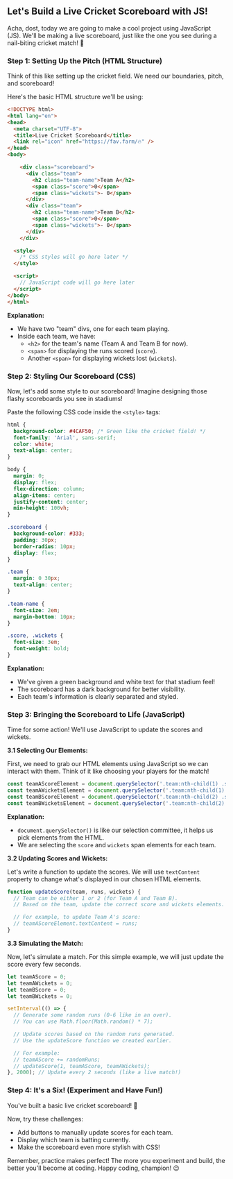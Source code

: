 ## Let's Build a Live Cricket Scoreboard with JS!

Acha, dost, today we are going to make a cool project using JavaScript (JS). We'll be making a live scoreboard, just like the one you see during a nail-biting cricket match! 🏏

### Step 1: Setting Up the Pitch (HTML Structure)

Think of this like setting up the cricket field. We need our boundaries, pitch, and scoreboard!

Here's the basic HTML structure we'll be using:

```html
<!DOCTYPE html>
<html lang="en">
<head>
  <meta charset="UTF-8">
  <title>Live Cricket Scoreboard</title>
  <link rel="icon" href="https://fav.farm/🔥" />
</head>
<body>

    <div class="scoreboard">
      <div class="team">
        <h2 class="team-name">Team A</h2>
        <span class="score">0</span>
        <span class="wickets">- 0</span>
      </div>
      <div class="team">
        <h2 class="team-name">Team B</h2>
        <span class="score">0</span>
        <span class="wickets">- 0</span>
      </div>
    </div>

  <style>
    /* CSS styles will go here later */
  </style>

  <script>
    // JavaScript code will go here later
  </script>
</body>
</html>
```

**Explanation:**

- We have two "team" divs, one for each team playing.
- Inside each team, we have:
    - `<h2>` for the team's name (Team A and Team B for now).
    - `<span>` for displaying the runs scored (`score`).
    - Another `<span>` for displaying wickets lost (`wickets`).

### Step 2: Styling Our Scoreboard (CSS)

Now, let's add some style to our scoreboard! Imagine designing those flashy scoreboards you see in stadiums!

Paste the following CSS code inside the `<style>` tags:

```css
html {
  background-color: #4CAF50; /* Green like the cricket field! */
  font-family: 'Arial', sans-serif;
  color: white;
  text-align: center;
}

body {
  margin: 0;
  display: flex;
  flex-direction: column;
  align-items: center;
  justify-content: center;
  min-height: 100vh;
}

.scoreboard {
  background-color: #333;
  padding: 30px;
  border-radius: 10px;
  display: flex;
}

.team {
  margin: 0 30px;
  text-align: center;
}

.team-name {
  font-size: 2em;
  margin-bottom: 10px;
}

.score, .wickets {
  font-size: 3em;
  font-weight: bold;
}
```

**Explanation:**

- We've given a green background and white text for that stadium feel!
- The scoreboard has a dark background for better visibility.
- Each team's information is clearly separated and styled.

### Step 3: Bringing the Scoreboard to Life (JavaScript)

Time for some action! We'll use JavaScript to update the scores and wickets.

**3.1 Selecting Our Elements:**

First, we need to grab our HTML elements using JavaScript so we can interact with them. Think of it like choosing your players for the match!

```js
const teamAScoreElement = document.querySelector('.team:nth-child(1) .score');
const teamAWicketsElement = document.querySelector('.team:nth-child(1) .wickets');
const teamBScoreElement = document.querySelector('.team:nth-child(2) .score');
const teamBWicketsElement = document.querySelector('.team:nth-child(2) .wickets');
```

**Explanation:**

- `document.querySelector()` is like our selection committee, it helps us pick elements from the HTML.
- We are selecting the `score` and `wickets` span elements for each team.

**3.2 Updating Scores and Wickets:**

Let's write a function to update the scores.  We will use `textContent` property to change what's displayed in our chosen HTML elements.

```js
function updateScore(team, runs, wickets) {
  // Team can be either 1 or 2 (for Team A and Team B).
  // Based on the team, update the correct score and wickets elements.

  // For example, to update Team A's score:
  // teamAScoreElement.textContent = runs; 
}
```

**3.3 Simulating the Match:**

Now, let's simulate a match. For this simple example, we will just update the score every few seconds. 

```js
let teamAScore = 0;
let teamAWickets = 0;
let teamBScore = 0;
let teamBWickets = 0;

setInterval(() => {
  // Generate some random runs (0-6 like in an over).
  // You can use Math.floor(Math.random() * 7);

  // Update scores based on the random runs generated.
  // Use the updateScore function we created earlier.

  // For example:
  // teamAScore += randomRuns;
  // updateScore(1, teamAScore, teamAWickets); 
}, 2000); // Update every 2 seconds (like a live match!)
```

### Step 4: It's a Six! (Experiment and Have Fun!)

You've built a basic live cricket scoreboard! 🥳

Now, try these challenges:

- Add buttons to manually update scores for each team.
- Display which team is batting currently.
- Make the scoreboard even more stylish with CSS!

Remember, practice makes perfect! The more you experiment and build, the better you'll become at coding. Happy coding, champion! 😉
